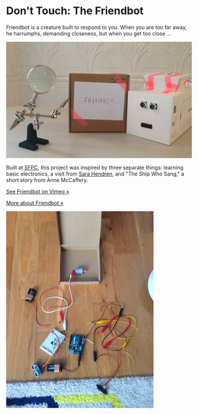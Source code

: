 # Don't Touch: The Friendbot

Friendbot is a creature built to respond to you. When you are too far away, he harrumphs, demanding closeness, but when you get too close ...

![Making a face](/img/l-friends.png) 

Built at [SFPC](http://sfpc.io/), this project was inspired by three separate things: learning basic electronics, a visit from [Sara Hendren](http://ablersite.org/), and "The Ship Who Sang," a short story from Anne McCaffery.

[See Friendbot on Vimeo »](https://vimeo.com/114913963)

[More about Friendbot »](http://sarahgp.com/projects/friendbot)

![Inside him](/img/p-innards3.png)
